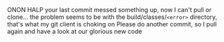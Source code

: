 ONON HALP
your last commit messed something up, now I can't pull or clone...
the problem seems to be with the build/classes/```<error>``` directory, that's what my git client is choking on
Please do another commit, so I pull again and have a look at our glorious new code